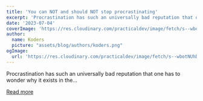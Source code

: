 ```yaml
---
title: 'You can NOT and should NOT stop procrastinating'
excerpt: 'Procrastination has such an universally bad reputation that one has to wonder why it exists in the...'
date: '2023-07-04'
coverImage: 'https://res.cloudinary.com/practicaldev/image/fetch/s--wbotNUhD--/c_imagga_scale,f_auto,fl_progressive,h_420,q_auto,w_1000/https://dev-to-uploads.s3.amazonaws.com/uploads/articles/4bunxl2hfm2cuyxkf91a.jpg'
author:
  name: Koders
  picture: "assets/blog/authors/koders.png"
ogImage:
  url: 'https://res.cloudinary.com/practicaldev/image/fetch/s--wbotNUhD--/c_imagga_scale,f_auto,fl_progressive,h_420,q_auto,w_1000/https://dev-to-uploads.s3.amazonaws.com/uploads/articles/4bunxl2hfm2cuyxkf91a.jpg'
---
```


Procrastination has such an universally bad reputation that one has to wonder why it exists in the...

[Read more](https://dev.to/jmfayard/you-can-not-and-should-not-stop-procrasting-2ooh)

